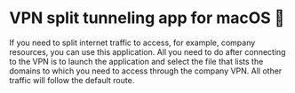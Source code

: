 # VPN split tunneling app for macOS 

If you need to split internet traffic to access, for example, company resources, you can use this application. All you need to do after connecting to the VPN is to launch the application and select the file that lists the domains to which you need to access through the company VPN. All other traffic will follow the default route.